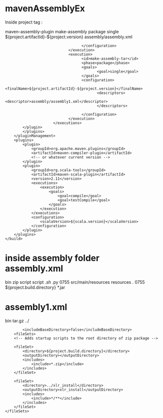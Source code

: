 # mavenAssemblyEx

Inside project tag : 

<build>
		<pluginManagement>
			<plugins>
				<plugin>
			    <artifactId>maven-assembly-plugin</artifactId>
                          <executions>
                                 <execution>
                                       <id>make-assembly</id>
                                       <phase>package</phase>
                                       <goals>
                                              <goal>single</goal>
                                       </goals>
                                       <configuration>
                                       		  <finalName>${project.artifactId}-${project.version}</finalName>
                                              <descriptors>
                                                     <descriptor>assembly/assembly.xml</descriptor>
                                              </descriptors>
                                          
                                       </configuration>
                                 </execution>
                                 <execution>
                                       <id>make-assembly-tar</id>
                                       <phase>package</phase>
                                       <goals>
                                              <goal>single</goal>
                                       </goals>
                                       <configuration>
                                       		  <finalName>${project.artifactId}-${project.version}</finalName>
                                              <descriptors>
                                                     <descriptor>assembly/assembly1.xml</descriptor>
                                              </descriptors>
                                      
                                       </configuration>
                                 </execution>
                          </executions>
			</plugin>
			</plugins>
		</pluginManagement>
		<plugins>
			<plugin>
				<groupId>org.apache.maven.plugins</groupId>
				<artifactId>maven-compiler-plugin</artifactId>
				<!-- or whatever current version -->
			</plugin>
			<plugin>
				<groupId>org.scala-tools</groupId>
				<artifactId>maven-scala-plugin</artifactId>
				<version>2.11</version>
				<executions>
					<execution>
						<goals>
							<goal>compile</goal>
							<goal>testCompile</goal>
						</goals>
					</execution>
				</executions>
				<configuration>
					<scalaVersion>${scala.version}</scalaVersion>
				</configuration>
			</plugin>
		</plugins>
	</build>
  
  
  
# inside assembly folder assembly.xml
  <assembly
	xmlns="http://maven.apache.org/plugins/maven-assembly-plugin/assembly/1.1.2"
	xmlns:xsi="http://www.w3.org/2001/XMLSchema-instance"
	xsi:schemaLocation="http://maven.apache.org/plugins/maven-assembly-plugin/assembly/1.1.2 http://maven.apache.org/xsd/assembly-1.1.2.xsd">
	<id>bin</id>
	<!-- Generates a zip package containing the needed files -->
	<formats>
		<format>zip</format>
	</formats>
	<fileSets>
		<fileSet>
			<directory>script</directory>
			<outputDirectory>script</outputDirectory>
			<includes>
				<include>*.sh</include>
				<include>*.py</include>
			</includes>
			<fileMode>0755</fileMode>
		</fileSet>
		<fileSet>
			<directory>src/main/resources</directory>
			<outputDirectory>resources</outputDirectory>
			<includes>
				<include>*.*</include>
			</includes>
			<fileMode>0755</fileMode>
		</fileSet>
		<fileSet>
			<directory>${project.build.directory}</directory>
			<outputDirectory></outputDirectory>
			<includes>
				<include>*.jar</include>
			</includes>
		</fileSet>
	</fileSets>
</assembly>

# assembly1.xml 

<assembly
        xmlns="http://maven.apache.org/plugins/maven-assembly-plugin/assembly/1.1.2"
        xmlns:xsi="http://www.w3.org/2001/XMLSchema-instance"
        xsi:schemaLocation="http://maven.apache.org/plugins/maven-assembly-plugin/assembly/1.1.2 http://maven.apache.org/xsd/assembly-1.1.2.xsd">
        <id>bin</id>
        <formats>
                <format>tar.gz</format>
        </formats>
        	<baseDirectory>../</baseDirectory>
   
    		<includeBaseDirectory>false</includeBaseDirectory>
        <fileSets>
		<!-- Adds startup scripts to the root directory of zip package -->
		
		<fileSet>
			<directory>${project.build.directory}</directory>
			<outputDirectory></outputDirectory>
			<includes>
				<include>*.zip</include>
			</includes>
		</fileSet>
		
		<fileSet>
			<directory>../xlr_install</directory>
			<outputDirectory>xlr_install</outputDirectory>
			<includes>
				<include>*/**</include>
			</includes>
		</fileSet>
	</fileSets>
</assembly>
